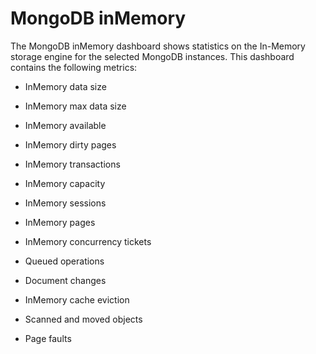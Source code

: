 # MongoDB inMemory

The MongoDB inMemory dashboard shows statistics on the In-Memory
storage engine for the selected MongoDB instances. This dashboard
contains the following metrics:


* InMemory data size


* InMemory max data size


* InMemory available


* InMemory dirty pages


* InMemory transactions


* InMemory capacity


* InMemory sessions


* InMemory pages


* InMemory concurrency tickets


* Queued operations


* Document changes


* InMemory cache eviction


* Scanned and moved objects


* Page faults
